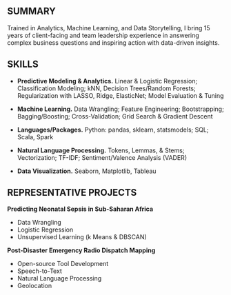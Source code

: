 ## SUMMARY

Trained in Analytics, Machine Learning, and Data Storytelling, I bring 15 years of client-facing and team leadership experience in answering complex business questions and inspiring action with data-driven insights.

## SKILLS

- **Predictive Modeling & Analytics.** Linear & Logistic Regression; Classification Modeling; kNN, Decision Trees/Random Forests; Regularization with LASSO, Ridge, ElasticNet; Model Evaluation & Tuning

- **Machine Learning.** Data Wrangling; Feature Engineering; Bootstrapping; Bagging/Boosting; Cross-Validation; Grid Search & Gradient Descent

- **Languages/Packages.** Python: pandas, sklearn, statsmodels; SQL;  Scala, Spark

- **Natural Language Processing.** Tokens, Lemmas, & Stems; Vectorization; TF-IDF; Sentiment/Valence Analysis (VADER)

- **Data Visualization.** Seaborn, Matplotlib, Tableau

## REPRESENTATIVE PROJECTS

**Predicting Neonatal Sepsis in Sub-Saharan Africa**
  - Data Wrangling
  - Logistic Regression
  - Unsupervised Learning (k Means & DBSCAN)

**Post-Disaster Emergency Radio Dispatch Mapping**
  - Open-source Tool Development
  - Speech-to-Text
  - Natural Language Processing
  - Geolocation
